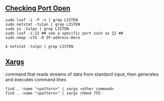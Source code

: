 ## [Checking Port Open](https://www.cyberciti.biz/faq/unix-linux-check-if-port-is-in-use-command/)
```
sudo lsof -i -P -n | grep LISTEN
sudo netstat -tulpn | grep LISTEN
sudo ss -tulpn | grep LISTEN
sudo lsof -i:22 ## see a specific port such as 22 ##
sudo nmap -sTU -O IP-address-Here

$ netstat -tulpn | grep LISTEN
```

## [Xargs](https://www.tecmint.com/xargs-command-examples/)
 command that reads streams of data from standard input, then generates and executes command lines
 ```
 find . -name "<pattern>" | xargs <other command>
 find . -name "<pattern>" | xargs chmod 755
 ```
